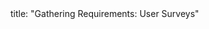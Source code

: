 <frontmatter>
title: "Gathering Requirements: User Surveys"
</frontmatter>

<include src="unit-inPage-asFlat.md" boilerplate />
